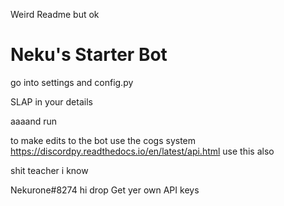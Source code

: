 Weird Readme but ok

# Neku's Starter Bot

go into settings and config.py

SLAP in your details 

aaaand run

to make edits to the bot use the cogs system
https://discordpy.readthedocs.io/en/latest/api.html
use this also

shit teacher i know

Nekurone#8274
hi drop
Get yer own API keys
